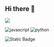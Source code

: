 ## Hi there 👋

[<img src='https://img.shields.io/badge/LinkedIn-0077B5?style=for-the-badge&logo=linkedin&logoColor=white'>](https://www.linkedin.com/in/russell-gooday-1b890a69/)

<img alt='javascript' src='https://img.shields.io/badge/JavaScript-F7DF1E?style=for-the-badge&logo=javascript&logoColor=black'> <img alt='python' src='https://img.shields.io/badge/Python-3776AB?style=for-the-badge&logo=python&logoColor=white]'>
	
![Static Badge](https://img.shields.io/badge/Python-3776AB?style=for-the-badge&logo=python&logoColor=white)

